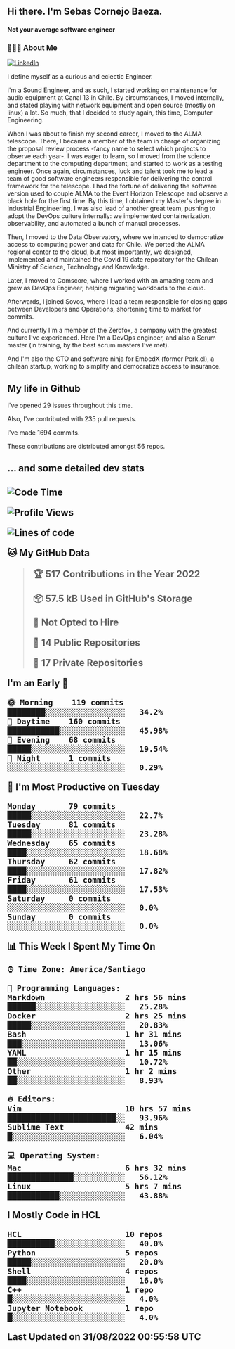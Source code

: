 <h2> Hi there.  I'm Sebas Cornejo Baeza.</h2>
<h4> Not your average software engineer</h4>
<h3> 👨🏻‍💻 About Me </h3>
<a href="http://linkedin.com/in/sebastian-cornejo-baeza/"><img alt="LinkedIn" src="https://img.shields.io/badge/Sebas%20Cornejo%20-informational?style=appveyor&logo=linkedin"></a>


I define myself as a curious and eclectic Engineer.

I'm a Sound Engineer, and as such, I started working on maintenance for audio equipment at Canal 13 in Chile.
By circumstances, I moved internally, and stated playing with network equipment and open source (mostly on linux) 
a lot. So much, that I decided to study again, this time, Computer Engineering.

When I was about to finish my second career, I moved to the ALMA telescope. There, I became a member of the team
in charge of organizing the proposal review process -fancy name to select which projects to observe each year-. 
I was eager to learn, so I moved from the science department to the computing department, and started to work as 
a testing engineer. Once again, circumstances, luck and talent took me to lead a team of good software engineers 
responsible for delivering the control framework for the telescope. I had the fortune of delivering the software
version used to couple ALMA to the Event Horizon Telescope and observe a black hole for the first time.
By this time, I obtained my Master's degree in Industrial Engineering.
I was also lead of another great team, pushing to adopt the DevOps culture internally: we implemented containerization, observability, and automated a bunch of manual processes.

Then, I moved to the Data Observatory, where we intended to democratize access to computing power
and data for Chile. We ported the ALMA regional center to the cloud, but most importantly, we designed, implemented
and maintained the Covid 19 date repository for the Chilean Ministry of Science, Technology and Knowledge.

Later, I moved to Comscore, where I worked with an amazing team and grew as DevOps Engineer, helping migrating workloads to the cloud.

Afterwards, I joined Sovos, where I lead a team responsible for closing gaps between Developers and Operations, shortening time to market for commits.

And currently I'm a member of the Zerofox, a company with the greatest culture I've experienced. Here I'm a DevOps
engineer, and also a Scrum master (in training, by the best scrum masters I've met).
 
And I'm also the CTO and software ninja for EmbedX (former Perk.cl), a chilean startup, working to simplify and democratize access to insurance.

<h2> My life in Github </h2>

I've opened 29 issues throughout this time.

Also, I've contributed with 235 pull requests.

I've made 1694 commits.

These contributions are distributed amongst 56 repos.

<h2>... and some detailed dev stats<h2>

<!--START_SECTION:waka-->
![Code Time](http://img.shields.io/badge/Code%20Time-117%20hrs%209%20mins-blue)

![Profile Views](http://img.shields.io/badge/Profile%20Views-3-blue)

![Lines of code](https://img.shields.io/badge/From%20Hello%20World%20I%27ve%20Written-541%20Thousand%20lines%20of%20code-blue)

**🐱 My GitHub Data** 

> 🏆 517 Contributions in the Year 2022
 > 
> 📦 57.5 kB Used in GitHub's Storage 
 > 
> 🚫 Not Opted to Hire
 > 
> 📜 14 Public Repositories 
 > 
> 🔑 17 Private Repositories  
 > 
**I'm an Early 🐤** 

```text
🌞 Morning    119 commits    ████████░░░░░░░░░░░░░░░░░   34.2% 
🌆 Daytime    160 commits    ███████████░░░░░░░░░░░░░░   45.98% 
🌃 Evening    68 commits     █████░░░░░░░░░░░░░░░░░░░░   19.54% 
🌙 Night      1 commits      ░░░░░░░░░░░░░░░░░░░░░░░░░   0.29%

```
📅 **I'm Most Productive on Tuesday** 

```text
Monday       79 commits     █████░░░░░░░░░░░░░░░░░░░░   22.7% 
Tuesday      81 commits     █████░░░░░░░░░░░░░░░░░░░░   23.28% 
Wednesday    65 commits     ████░░░░░░░░░░░░░░░░░░░░░   18.68% 
Thursday     62 commits     ████░░░░░░░░░░░░░░░░░░░░░   17.82% 
Friday       61 commits     ████░░░░░░░░░░░░░░░░░░░░░   17.53% 
Saturday     0 commits      ░░░░░░░░░░░░░░░░░░░░░░░░░   0.0% 
Sunday       0 commits      ░░░░░░░░░░░░░░░░░░░░░░░░░   0.0%

```


📊 **This Week I Spent My Time On** 

```text
⌚︎ Time Zone: America/Santiago

💬 Programming Languages: 
Markdown                 2 hrs 56 mins       ██████░░░░░░░░░░░░░░░░░░░   25.28% 
Docker                   2 hrs 25 mins       █████░░░░░░░░░░░░░░░░░░░░   20.83% 
Bash                     1 hr 31 mins        ███░░░░░░░░░░░░░░░░░░░░░░   13.06% 
YAML                     1 hr 15 mins        ██░░░░░░░░░░░░░░░░░░░░░░░   10.72% 
Other                    1 hr 2 mins         ██░░░░░░░░░░░░░░░░░░░░░░░   8.93%

🔥 Editors: 
Vim                      10 hrs 57 mins      ███████████████████████░░   93.96% 
Sublime Text             42 mins             █░░░░░░░░░░░░░░░░░░░░░░░░   6.04%

💻 Operating System: 
Mac                      6 hrs 32 mins       ██████████████░░░░░░░░░░░   56.12% 
Linux                    5 hrs 7 mins        ███████████░░░░░░░░░░░░░░   43.88%

```

**I Mostly Code in HCL** 

```text
HCL                      10 repos            ██████████░░░░░░░░░░░░░░░   40.0% 
Python                   5 repos             █████░░░░░░░░░░░░░░░░░░░░   20.0% 
Shell                    4 repos             ████░░░░░░░░░░░░░░░░░░░░░   16.0% 
C++                      1 repo              █░░░░░░░░░░░░░░░░░░░░░░░░   4.0% 
Jupyter Notebook         1 repo              █░░░░░░░░░░░░░░░░░░░░░░░░   4.0%

```



 Last Updated on 31/08/2022 00:55:58 UTC
<!--END_SECTION:waka-->
